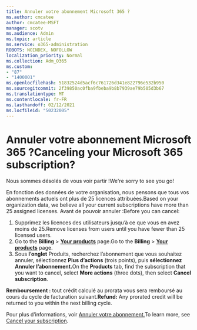 ```yaml
---
title: Annuler votre abonnement Microsoft 365 ?
ms.author: cmcatee
author: cmcatee-MSFT
manager: scotv
ms.audience: Admin
ms.topic: article
ms.service: o365-administration
ROBOTS: NOINDEX, NOFOLLOW
localization_priority: Normal
ms.collection: Adm_O365
ms.custom:
- "87"
- "1400001"
ms.openlocfilehash: 51832524d5acf6c761726d341e822796e532b950
ms.sourcegitcommit: 2f39850ac0fba9fbeba9b8b7939ae79b505d3b67
ms.translationtype: MT
ms.contentlocale: fr-FR
ms.lasthandoff: 02/12/2021
ms.locfileid: "50232005"
---
```

# <a name="canceling-your-microsoft-365-subscription"></a><span data-ttu-id="1b940-102">Annuler votre abonnement Microsoft 365 ?</span><span class="sxs-lookup"><span data-stu-id="1b940-102">Canceling your Microsoft 365 subscription?</span></span>

<span data-ttu-id="1b940-103">Nous sommes désolés de vous voir partir !</span><span class="sxs-lookup"><span data-stu-id="1b940-103">We're sorry to see you go!</span></span>
  
<span data-ttu-id="1b940-104">En fonction des données de votre organisation, nous pensons que tous vos abonnements actuels ont plus de 25 licences attribuées.</span><span class="sxs-lookup"><span data-stu-id="1b940-104">Based on your organization data, we believe all your current subscriptions have more than 25 assigned licenses.</span></span> <span data-ttu-id="1b940-105">Avant de pouvoir annuler :</span><span class="sxs-lookup"><span data-stu-id="1b940-105">Before you can cancel:</span></span>

1. <span data-ttu-id="1b940-106">Supprimez les licences des utilisateurs jusqu’à ce que vous en avez moins de 25.</span><span class="sxs-lookup"><span data-stu-id="1b940-106">Remove licenses from users until you have fewer than 25 licensed users.</span></span>
2. <span data-ttu-id="1b940-107">Go to the **Billing** \> **[Your products](https://go.microsoft.com/fwlink/p/?linkid=842054)** page.</span><span class="sxs-lookup"><span data-stu-id="1b940-107">Go to the **Billing** \> **[Your products](https://go.microsoft.com/fwlink/p/?linkid=842054)** page.</span></span>
3. <span data-ttu-id="1b940-108">Sous **l’onglet** Produits, recherchez l’abonnement que vous souhaitez annuler, sélectionnez **Plus d’actions** (trois points), puis **sélectionnez Annuler l’abonnement.**</span><span class="sxs-lookup"><span data-stu-id="1b940-108">On the **Products** tab, find the subscription that you want to cancel, select **More actions** (three dots), then select **Cancel subscription**.</span></span>

<span data-ttu-id="1b940-109">**Remboursement :** tout crédit calculé au prorata vous sera remboursé au cours du cycle de facturation suivant.</span><span class="sxs-lookup"><span data-stu-id="1b940-109">**Refund:** Any prorated credit will be returned to you within the next billing cycle.</span></span>

<span data-ttu-id="1b940-110">Pour plus d’informations, voir [Annuler votre abonnement.](https://docs.microsoft.com/microsoft-365/commerce/subscriptions/cancel-your-subscription)</span><span class="sxs-lookup"><span data-stu-id="1b940-110">To learn more, see [Cancel your subscription](https://docs.microsoft.com/microsoft-365/commerce/subscriptions/cancel-your-subscription).</span></span>